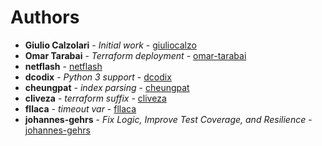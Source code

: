 # Authors

* **Giulio Calzolari** - *Initial work* - [giuliocalzo](https://github.com/giuliocalzolari)
* **Omar Tarabai** - *Terraform deployment* - [omar-tarabai](https://github.com/omar-tarabai)
* **netflash**  - [netflash](https://github.com/netflash)
* **dcodix** - *Python 3 support* - [dcodix](https://github.com/dcodix)
* **cheungpat** - *index parsing* - [cheungpat](https://github.com/cheungpat)
* **cliveza** - *terraform suffix* - [cliveza](https://github.com/cliveza)
* **fllaca** - *timeout var* - [fllaca](https://github.com/fllaca)
* **johannes-gehrs** - *Fix Logic, Improve Test Coverage, and Resilience* - [johannes-gehrs](https://github.com/johannes-gehrs)
